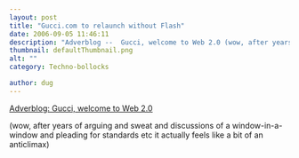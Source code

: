 ```yaml
---
layout: post
title: "Gucci.com to relaunch without Flash"
date: 2006-09-05 11:46:11
description: "Adverblog --  Gucci, welcome to Web 2.0 (wow, after years of arguing and sweat and discussions of a window-in-a-window and pleading for standards etc it actually feels like a bit of an anticlimax)&#8230;"
thumbnail: defaultThumbnail.png
alt: ""
category: Techno-bollocks

author: dug
---
```


<p><a title="Adverblog: Gucci, welcome to Web 2.0" href="http://www.adverblog.com/archives/002817.htm#more">Adverblog: Gucci, welcome to Web 2.0</a></p>

<p>(wow, after years of arguing and sweat and discussions of a window-in-a-window and pleading for standards etc it actually feels like a bit of an anticlimax)</p>

